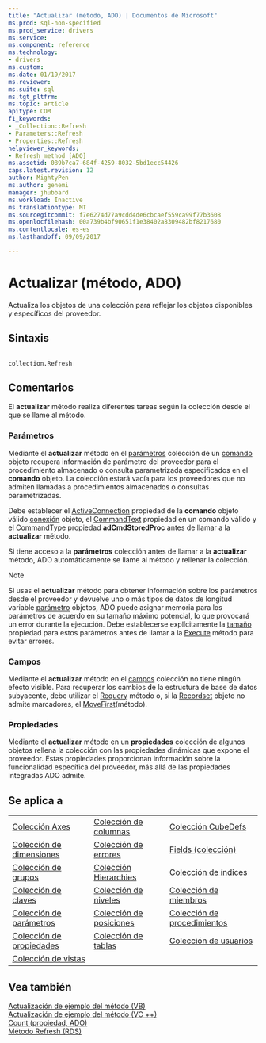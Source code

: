 ```yaml
---
title: "Actualizar (método, ADO) | Documentos de Microsoft"
ms.prod: sql-non-specified
ms.prod_service: drivers
ms.service: 
ms.component: reference
ms.technology:
- drivers
ms.custom: 
ms.date: 01/19/2017
ms.reviewer: 
ms.suite: sql
ms.tgt_pltfrm: 
ms.topic: article
apitype: COM
f1_keywords:
- _Collection::Refresh
- Parameters::Refresh
- Properties::Refresh
helpviewer_keywords:
- Refresh method [ADO]
ms.assetid: 089b7ca7-684f-4259-8032-5bd1ecc54426
caps.latest.revision: 12
author: MightyPen
ms.author: genemi
manager: jhubbard
ms.workload: Inactive
ms.translationtype: MT
ms.sourcegitcommit: f7e6274d77a9cdd4de6cbcaef559ca99f77b3608
ms.openlocfilehash: 00a739b4bf90651f1e38402a8309482bf8217680
ms.contentlocale: es-es
ms.lasthandoff: 09/09/2017

---
```

# <a name="refresh-method-ado"></a>Actualizar (método, ADO)
Actualiza los objetos de una colección para reflejar los objetos disponibles y específicos del proveedor.  
  
## <a name="syntax"></a>Sintaxis  
  
```  
  
collection.Refresh  
```  
  
## <a name="remarks"></a>Comentarios  
 El **actualizar** método realiza diferentes tareas según la colección desde el que se llame al método.  
  
### <a name="parameters"></a>Parámetros  
 Mediante el **actualizar** método en el [parámetros](../../../ado/reference/ado-api/parameters-collection-ado.md) colección de un [comando](../../../ado/reference/ado-api/command-object-ado.md) objeto recupera información de parámetro del proveedor para el procedimiento almacenado o consulta parametrizada especificados en el **comando** objeto. La colección estará vacía para los proveedores que no admiten llamadas a procedimientos almacenados o consultas parametrizadas.  
  
 Debe establecer el [ActiveConnection](../../../ado/reference/ado-api/activeconnection-property-ado.md) propiedad de la **comando** objeto válido [conexión](../../../ado/reference/ado-api/connection-object-ado.md) objeto, el [CommandText](../../../ado/reference/ado-api/commandtext-property-ado.md) propiedad en un comando válido y el [CommandType](../../../ado/reference/ado-api/commandtype-property-ado.md) propiedad **adCmdStoredProc** antes de llamar a la **actualizar** método.  
  
 Si tiene acceso a la **parámetros** colección antes de llamar a la **actualizar** método, ADO automáticamente se llame al método y rellenar la colección.  
  
> [!NOTE]
>  Si usas el **actualizar** método para obtener información sobre los parámetros desde el proveedor y devuelve uno o más tipos de datos de longitud variable [parámetro](../../../ado/reference/ado-api/parameter-object.md) objetos, ADO puede asignar memoria para los parámetros de acuerdo en su tamaño máximo potencial, lo que provocará un error durante la ejecución. Debe establecerse explícitamente la [tamaño](../../../ado/reference/ado-api/size-property-ado-parameter.md) propiedad para estos parámetros antes de llamar a la [Execute](../../../ado/reference/ado-api/execute-method-ado-command.md) método para evitar errores.  
  
### <a name="fields"></a>Campos  
 Mediante el **actualizar** método en el [campos](../../../ado/reference/ado-api/fields-collection-ado.md) colección no tiene ningún efecto visible. Para recuperar los cambios de la estructura de base de datos subyacente, debe utilizar el [Requery](../../../ado/reference/ado-api/requery-method.md) método o, si la [Recordset](../../../ado/reference/ado-api/recordset-object-ado.md) objeto no admite marcadores, el [MoveFirst](../../../ado/reference/ado-api/movefirst-movelast-movenext-and-moveprevious-methods-ado.md)(método).  
  
### <a name="properties"></a>Propiedades  
 Mediante el **actualizar** método en un **propiedades** colección de algunos objetos rellena la colección con las propiedades dinámicas que expone el proveedor. Estas propiedades proporcionan información sobre la funcionalidad específica del proveedor, más allá de las propiedades integradas ADO admite.  
  
## <a name="applies-to"></a>Se aplica a  
  
||||  
|-|-|-|  
|[Colección Axes](../../../ado/reference/ado-md-api/axes-collection-ado-md.md)|[Colección de columnas](../../../ado/reference/adox-api/columns-collection-adox.md)|[Colección CubeDefs](../../../ado/reference/ado-md-api/cubedefs-collection-ado-md.md)|  
|[Colección de dimensiones](../../../ado/reference/ado-md-api/dimensions-collection-ado-md.md)|[Colección de errores](../../../ado/reference/ado-api/errors-collection-ado.md)|[Fields (colección)](../../../ado/reference/ado-api/fields-collection-ado.md)|  
|[Colección de grupos](../../../ado/reference/adox-api/groups-collection-adox.md)|[Colección Hierarchies](../../../ado/reference/ado-md-api/hierarchies-collection-ado-md.md)|[Colección de índices](../../../ado/reference/adox-api/indexes-collection-adox.md)|  
|[Colección de claves](../../../ado/reference/adox-api/keys-collection-adox.md)|[Colección de niveles](../../../ado/reference/ado-md-api/levels-collection-ado-md.md)|[Colección de miembros](../../../ado/reference/ado-md-api/members-collection-ado-md.md)|  
|[Colección de parámetros](../../../ado/reference/ado-api/parameters-collection-ado.md)|[Colección de posiciones](../../../ado/reference/ado-md-api/positions-collection-ado-md.md)|[Colección de procedimientos](../../../ado/reference/adox-api/procedures-collection-adox.md)|  
|[Colección de propiedades](../../../ado/reference/ado-api/properties-collection-ado.md)|[Colección de tablas](../../../ado/reference/adox-api/tables-collection-adox.md)|[Colección de usuarios](../../../ado/reference/adox-api/users-collection-adox.md)|  
|[Colección de vistas](../../../ado/reference/adox-api/views-collection-adox.md)|||  
  
## <a name="see-also"></a>Vea también  
 [Actualización de ejemplo del método (VB)](../../../ado/reference/ado-api/refresh-method-example-vb.md)   
 [Actualización de ejemplo del método (VC ++)](../../../ado/reference/ado-api/refresh-method-example-vc.md)   
 [Count (propiedad, ADO)](../../../ado/reference/ado-api/count-property-ado.md)   
 [Método Refresh (RDS)](../../../ado/reference/rds-api/refresh-method-rds.md)

